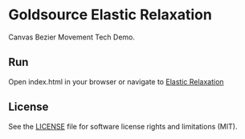 # Goldsource Elastic Relaxation
Canvas Bezier Movement Tech Demo. 

## Run
Open index.html in your browser or navigate to [Elastic Relaxation](https://rnd7.github.io/elastic-relaxation/)

## License

See the [LICENSE](LICENSE.md) file for software license rights and limitations (MIT).
